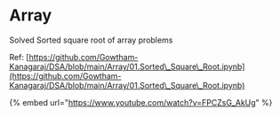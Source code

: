 # Array

Solved Sorted square root of array problems

Ref:  [https://github.com/Gowtham-Kanagaraj/DSA/blob/main/Array/01.Sorted\_Square\_Root.ipynb](https://github.com/Gowtham-Kanagaraj/DSA/blob/main/Array/01.Sorted\_Square\_Root.ipynb)

{% embed url="https://www.youtube.com/watch?v=FPCZsG_AkUg" %}
